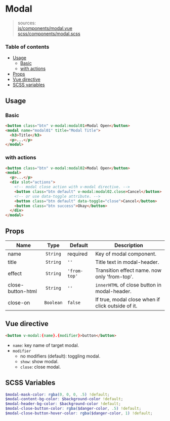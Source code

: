 # Modal

> sources:  
[js/components/modal.vue](../../src/js/components/modal.vue)  
[scss/components/modal.scss](../../src/scss/components/_modal.scss)

### Table of contents

- [Usage](#usage)
  - [Basic](#basic)
  - [with actions](#with-actions)
- [Props](#props)
- [Vue directive](#vue-directive)
- [SCSS variables](#scss-variables)

## Usage

### Basic

``` html
<button class="btn" v-modal:modal01>Modal Open</button>
<modal name="modal01" title="Modal Title">
  <h3>Title</h3>
  <p>...</p>
</modal>
```

### with actions

``` html
<button class="btn" v-modal:modal02>Modal Open</button>
<modal>
  <p>...</p>
  <div slot="actions">
    <!-- modal close action with v-modal directive. -->
    <button class="btn default" v-modal:modal02.close>Cancel</button>
    <!-- or use data-toggle attribute. -->
    <button class="btn default" data-toggle="close">Cancel</button>
    <button class="btn success">Okay</button>
  </div>
</modal>
```

## Props

| Name | Type | Default | Description |
| ---- |:----:| ------- | ----------- |
| name | `String` | required | Key of modal component. |
| title | `String` | `''` | Title text in modal-header. |
| effect | `String` | `'from-top'` | Transition effect name. now only 'from-top'. |
| close-button-html | `String` | `''` | `innerHTML` of close button in modal-header. |
| close-on | `Boolean` | `false` | If true, modal close when if click outside of it. |

## Vue directive

``` html
<button v-modal:{name}.{modifier}>button</button>
```

- `name`: key name of target modal.
- `modifier`
  - no modifiers (default): toggling modal.
  - `show`: show modal.
  - `close`: close modal.

## SCSS Variables

``` scss
$modal-mask-color: rgba(0, 0, 0, .5) !default;
$modal-content-bg-color: $background-color !default;
$modal-header-bg-color: $background-color !default;
$modal-close-button-color: rgba($danger-color, .5) !default;
$modal-close-button-hover-color: rgba($danger-color, 1) !default;
```
